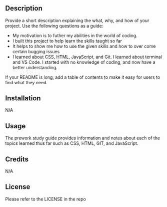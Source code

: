 # <Your-Project-Title>

## Description

Provide a short description explaining the what, why, and how of your project. Use the following questions as a guide:

- My motivation is to futher my abilities in the world of coding.
- I built this project to help learn the skills taught so far 
- It helps to show me how to use the given skills and how to over come certain bugging issues
- I learned about CSS, HTML, JavaScript, and Git. I learned about terminal and VS Code. I started with no knowledge of coding, and now have a better understanding.



If your README is long, add a table of contents to make it easy for users to find what they need.

## Installation
N/A

## Usage

The prework study guide provides information and notes about each of the topics learned thus far such as CSS, HTML, GIT, and JavaScript.


## Credits

N/A

## License

 Please refer to the LICENSE in the repo

